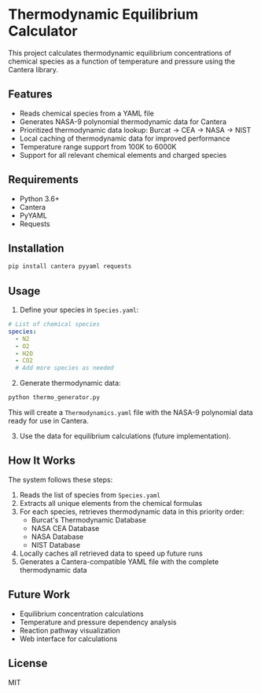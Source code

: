 # Thermodynamic Equilibrium Calculator

This project calculates thermodynamic equilibrium concentrations of chemical species as a function of temperature and pressure using the Cantera library.

## Features

- Reads chemical species from a YAML file
- Generates NASA-9 polynomial thermodynamic data for Cantera
- Prioritized thermodynamic data lookup: Burcat → CEA → NASA → NIST
- Local caching of thermodynamic data for improved performance
- Temperature range support from 100K to 6000K
- Support for all relevant chemical elements and charged species

## Requirements

- Python 3.6+
- Cantera
- PyYAML
- Requests

## Installation

```bash
pip install cantera pyyaml requests
```

## Usage

1. Define your species in `Species.yaml`:

```yaml
# List of chemical species
species:
  - N2
  - O2
  - H2O
  - CO2
  # Add more species as needed
```

2. Generate thermodynamic data:

```bash
python thermo_generator.py
```

This will create a `Thermodynamics.yaml` file with the NASA-9 polynomial data ready for use in Cantera.

3. Use the data for equilibrium calculations (future implementation).

## How It Works

The system follows these steps:

1. Reads the list of species from `Species.yaml`
2. Extracts all unique elements from the chemical formulas
3. For each species, retrieves thermodynamic data in this priority order:
   - Burcat's Thermodynamic Database
   - NASA CEA Database
   - NASA Database
   - NIST Database
4. Locally caches all retrieved data to speed up future runs
5. Generates a Cantera-compatible YAML file with the complete thermodynamic data

## Future Work

- Equilibrium concentration calculations
- Temperature and pressure dependency analysis
- Reaction pathway visualization
- Web interface for calculations

## License

MIT